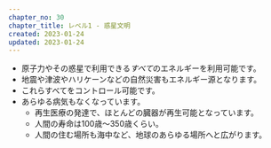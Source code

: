 ```yaml
---
chapter_no: 30
chapter_title: レベル1 - 惑星文明
created: 2023-01-24
updated: 2023-01-24
---
```

- 原子力やその惑星で利用できる*すべて*のエネルギーを利用可能です。
- 地震や津波やハリケーンなどの自然災害もエネルギー源となります。
- これらすべてをコントロール可能です。
- あらゆる病気もなくなっています。
  - 再生医療の発達で、ほとんどの臓器が再生可能となっています。
  - 人間の寿命は100歳～350歳くらい。
  - 人間の住む場所も海中など、地球のあらゆる場所へと広がります。
